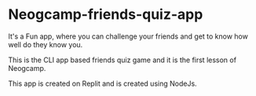 # Neogcamp-friends-quiz-app

It's a Fun app, where you can challenge your friends and get to know how well do they know you.

This is the CLI app based friends quiz game and it is the first lesson of Neogcamp.

This app is created on Replit and is created using NodeJs.
